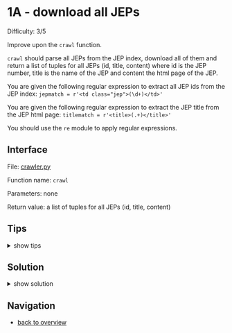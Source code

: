 # 1A - download all JEPs

Difficulty: 3/5

Improve upon the `crawl` function.

`crawl` should parse all JEPs from the JEP index, download all of them
and return a list of tuples for all JEPs (id, title, content) where id is the JEP number,
title is the name of the JEP and content the html page of the JEP.

You are given the following regular expression to extract all JEP ids from the JEP index:
`jepmatch = r'<td class="jep">(\d+)</td>'`

You are given the following regular expression to extract the JEP title from the JEP html page:
`titlematch = r'<title>(.+)</title>'`

You should use the `re` module to apply regular expressions.

## Interface ##

File: [crawler.py](workspace/crawler.py)

Function name: `crawl`

Parameters: none

Return value: a list of tuples for all JEPs (id, title, content) 

## Tips ##

<details>
  <summary>show tips</summary>

* try to import `re` in your REPL, then inspect it with `dir()`
* `findall(match, content)` will return a list of strings matching `match` in `content`
* you should remove all line breaks `\n` and `\r` before applying the regex 
  because it will not match across multiple lines
* `'Python'.replace('P', 'J') == 'Jython'`  
* `[1].append(2) == [1,2]`
</details>

## Solution ##

<details>
  <summary>show solution</summary>

```
from re import findall
from urllib.request import urlopen

jepbaseurl = 'http://openjdk.java.net/jeps/'
jepmatch = r'<td class="jep">(\d+)</td>'
titlematch = r'<title>(.+)</title>'

def get_jep(id):
    return str(urlopen('%s%s' % (jepbaseurl, str(id))).read()).replace('\\n',' ').replace('\\r',' ')
    
def download_jep(id):
    content = get_jep(id)
    if content is not None:
        title = findall(titlematch, content)[0]
        return (id, title, content)

def crawl():
    jepdb = []
    jepindex = get_jep(0)
    hits = findall(jepmatch, jepindex)
    for hit in hits:
        jepdb.append(download_jep(hit))
    return jepdb
```
</details>

## Navigation ##
* [back to overview](0.md)
